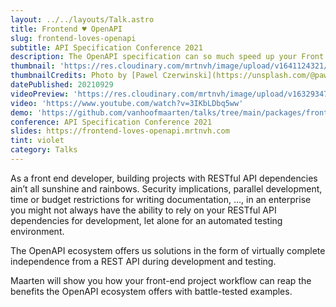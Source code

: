 ```yaml
---
layout: ../../layouts/Talk.astro
title: Frontend ♥︎ OpenAPI
slug: frontend-loves-openapi
subtitle: API Specification Conference 2021
description: The OpenAPI specification can so much speed up your Front End workflow, let me show you how.
thumbnail: 'https://res.cloudinary.com/mrtnvh/image/upload/v1641124321/mrtnvh.com/api-spec-conf-2.jpg'
thumbnailCredits: Photo by [Pawel Czerwinski](https://unsplash.com/@pawel_czerwinski?utm_source=unsplash&utm_medium=referral&utm_content=creditCopyText) on [Unsplash](https://unsplash.com/@pawel_czerwinski?utm_source=unsplash&utm_medium=referral&utm_content=creditCopyText)
datePublished: 20210929
videoPreview: 'https://res.cloudinary.com/mrtnvh/image/upload/v1632934738/mrtnvh.com/api-spec-conf-preview.jpg'
video: 'https://www.youtube.com/watch?v=3IKbLDbq5ww'
demo: 'https://github.com/vanhoofmaarten/talks/tree/main/packages/frontend-loves-openapi/demo'
conference: API Specification Conference 2021
slides: https://frontend-loves-openapi.mrtnvh.com
tint: violet
category: Talks
---
```


As a front end developer, building projects with RESTful API dependencies ain’t all sunshine and rainbows. Security implications, parallel development, time or budget restrictions for writing documentation, …, in an enterprise you might not always have the ability to rely on your RESTful API dependencies for development, let alone for an automated testing environment.

The OpenAPI ecosystem offers us solutions in the form of virtually complete independence from a REST API during development and testing.

Maarten will show you how your front-end project workflow can reap the benefits the OpenAPI ecosystem offers with battle-tested examples.

